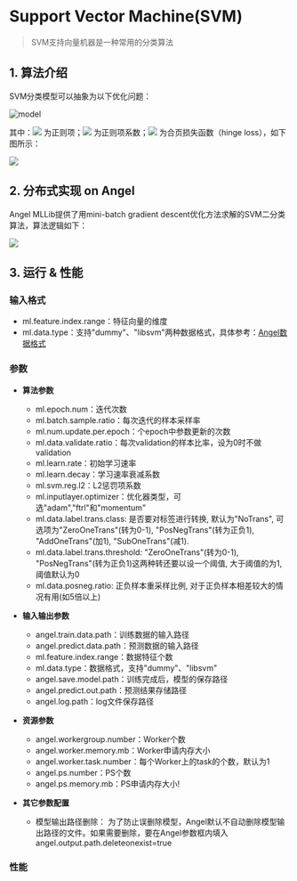 # Support Vector Machine(SVM)

> SVM支持向量机器是一种常用的分类算法


## 1. 算法介绍
SVM分类模型可以抽象为以下优化问题：

![model](http://latex.codecogs.com/png.latex?\dpi{150}\min_{w}\lambda\\|w\\|_2^2+\sum_i^N\max{(0,1-y_if(x_i))})

其中：![](http://latex.codecogs.com/png.latex?\dpi{100}\inline%20\\|w\\|_2^2)
为正则项；![](http://latex.codecogs.com/png.latex?\dpi{100}\inline%20\lambda)
为正则项系数；![](http://latex.codecogs.com/png.latex?\dpi{100}\inline%20\sum_i^N\max{(0,1-y_if(x_i))})
为合页损失函数（hinge loss），如下图所示：

![](../img/SVM_hingeloss_pic.png)

## 2. 分布式实现 on Angel
Angel MLLib提供了用mini-batch gradient descent优化方法求解的SVM二分类算法，算法逻辑如下：

![](../img/SVM_code.png)



## 3. 运行 & 性能

### 输入格式
* ml.feature.index.range：特征向量的维度   
* ml.data.type：支持"dummy"、"libsvm"两种数据格式，具体参考：[Angel数据格式](data_format.md)

### 参数

* **算法参数**
  * ml.epoch.num：迭代次数
  * ml.batch.sample.ratio：每次迭代的样本采样率
  * ml.num.update.per.epoch：个epoch中参数更新的次数
  * ml.data.validate.ratio：每次validation的样本比率，设为0时不做validation
  * ml.learn.rate：初始学习速率
  * ml.learn.decay：学习速率衰减系数
  * ml.svm.reg.l2：L2惩罚项系数
  * ml.inputlayer.optimizer：优化器类型，可选"adam","ftrl"和"momentum"
  * ml.data.label.trans.class: 是否要对标签进行转换, 默认为"NoTrans", 可选项为"ZeroOneTrans"(转为0-1), "PosNegTrans"(转为正负1), "AddOneTrans"(加1), "SubOneTrans"(减1). 
  * ml.data.label.trans.threshold: "ZeroOneTrans"(转为0-1), "PosNegTrans"(转为正负1)这两种转还要以设一个阈值, 大于阈值的为1, 阈值默认为0
  * ml.data.posneg.ratio: 正负样本重采样比例, 对于正负样本相差较大的情况有用(如5倍以上)

* **输入输出参数**
  * angel.train.data.path：训练数据的输入路径
  * angel.predict.data.path：预测数据的输入路径
  * ml.feature.index.range：数据特征个数
  * ml.data.type：数据格式，支持"dummy"、"libsvm" 
  * angel.save.model.path：训练完成后，模型的保存路径
  *	angel.predict.out.path：预测结果存储路径
  * angel.log.path：log文件保存路径
 
* **资源参数**
  * angel.workergroup.number：Worker个数
  * angel.worker.memory.mb：Worker申请内存大小
  * angel.worker.task.number：每个Worker上的task的个数，默认为1
  * angel.ps.number：PS个数
  * angel.ps.memory.mb：PS申请内存大小!

* **其它参数配置**
  * 模型输出路径删除：
   为了防止误删除模型，Angel默认不自动删除模型输出路径的文件。如果需要删除，要在Angel参数框内填入angel.output.path.deleteonexist=true

### 性能
